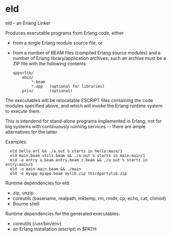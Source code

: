 # eld
eld - an Erlang Linker

Produces executable programs from Erlang code, either

- from a single Erlang module source file, or

- from a number of BEAM files (compiled Erlang source modules) and a number
  of Erlang library/application archives; such an archive must be a ZIP file
  with the following contents:

      apporlib/
          ebin/
              *.beam
              *.app   (optional for libraries)
          priv/       (optional)

The executables will be relocatable ESCRIPT files containing the code modules
specified above, and which will invoke the Erlang runtime system to execute them.

This is intendend for stand-alone programs implemented in Erlang, not for big
systems with continuously running services -- there are ample alternatives for
the latter.

Examples:

      eld hello.erl && ./a.out % starts in hello:main/1
      eld main.beam utils.beam && ./a.out % starts in main:main/1
      eld -e entry a.beam entry.beam z.beam && ./a.out % starts in entry:main/1
      eld -o main main.beam && ./main
      eld -e myapp myapp.beam mylib.zip thirdpartylib.zip

Runtime dependencies for eld:
- zip, unzip
- coreutils (basename, realpath, mktemp, rm, rmdir, cp, echo, cat, chmod)
- Bourne shell

Runtime dependencies for the generated executables:
- coreutils (/usr/bin/env)
- an Erlang installation (escript) in $PATH

